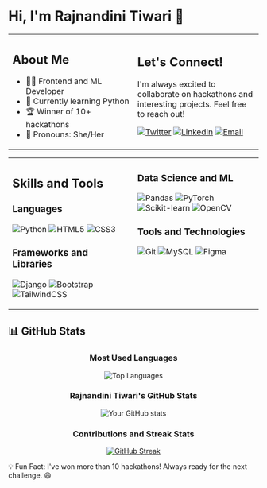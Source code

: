 # Hi, I'm Rajnandini Tiwari 👋

<table>
<tr>
<td valign="top" width="50%">

## About Me
- 👩‍💻 Frontend and ML Developer
- 🌱 Currently learning Python
- 🏆 Winner of 10+ hackathons
- 💬 Pronouns: She/Her

</td>
<td>

## Let's Connect!
I'm always excited to collaborate on hackathons and interesting projects. Feel free to reach out!

[![Twitter](https://img.shields.io/badge/Twitter-1DA1F2?style=for-the-badge&logo=twitter&logoColor=white)](https://twitter.com/rajnandini3847)
[![LinkedIn](https://img.shields.io/badge/LinkedIn-0077B5?style=for-the-badge&logo=linkedin&logoColor=white)](https://linkedin.com/in/rajnandinitiwari)
[![Email](https://img.shields.io/badge/Email-D14836?style=for-the-badge&logo=gmail&logoColor=white)](mailto:rajnandinitiwari3847@gmail.com)

</td>
</tr>
</table>
<table>
  <tr>
<td valign="top" width="50%">

## Skills and Tools

### Languages
![Python](https://img.shields.io/badge/Python-3776AB?style=for-the-badge&logo=python&logoColor=white)
![HTML5](https://img.shields.io/badge/HTML5-E34F26?style=for-the-badge&logo=html5&logoColor=white)
![CSS3](https://img.shields.io/badge/CSS3-1572B6?style=for-the-badge&logo=css3&logoColor=white)

### Frameworks and Libraries
![Django](https://img.shields.io/badge/Django-092E20?style=for-the-badge&logo=django&logoColor=white)
![Bootstrap](https://img.shields.io/badge/Bootstrap-563D7C?style=for-the-badge&logo=bootstrap&logoColor=white)
![TailwindCSS](https://img.shields.io/badge/TailwindCSS-38B2AC?style=for-the-badge&logo=tailwind-css&logoColor=white)

</td>
<td valign="top" width="50%">

### Data Science and ML
![Pandas](https://img.shields.io/badge/Pandas-150458?style=for-the-badge&logo=pandas&logoColor=white)
![PyTorch](https://img.shields.io/badge/PyTorch-EE4C2C?style=for-the-badge&logo=pytorch&logoColor=white)
![Scikit-learn](https://img.shields.io/badge/Scikit--learn-F7931E?style=for-the-badge&logo=scikit-learn&logoColor=white)
![OpenCV](https://img.shields.io/badge/OpenCV-5C3EE8?style=for-the-badge&logo=opencv&logoColor=white)

### Tools and Technologies
![Git](https://img.shields.io/badge/Git-F05032?style=for-the-badge&logo=git&logoColor=white)
![MySQL](https://img.shields.io/badge/MySQL-4479A1?style=for-the-badge&logo=mysql&logoColor=white)
![Figma](https://img.shields.io/badge/Figma-F24E1E?style=for-the-badge&logo=figma&logoColor=white)

</td>

</tr>
</table>

<div valign="top" width="50%">


## 📊 GitHub Stats

<div align="center">
  
  ### Most Used Languages
  ![Top Languages](https://github-readme-stats.vercel.app/api/top-langs/?username=Rajnandini3847&layout=compact&theme=radical)

  ### Rajnandini Tiwari's GitHub Stats
  ![Your GitHub stats](https://github-readme-stats.vercel.app/api?username=Rajnandini3847&show_icons=true&theme=radical)

  ### Contributions and Streak Stats
  [![GitHub Streak](https://streak-stats.demolab.com?user=Rajnandini3847&theme=radical)](https://git.io/streak-stats)

  
  
</div>
</div>



💡 Fun Fact: I've won more than 10 hackathons! Always ready for the next challenge. 😄
